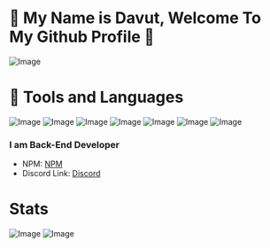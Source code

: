 # 👋 My Name is Davut, Welcome To My Github Profile 👋

![Image](https://api.visitorbadge.io/api/visitors?path=github.com%2Fdavutozgursukuti4531&countColor=%23263759)

# 🧰 Tools and Languages
![Image](https://img.shields.io/badge/Node.js-43853D?style=for-the-badge&logo=node.js&logoColor=white) ![Image](https://img.shields.io/badge/JavaScript-F7DF1E?style=for-the-badge&logo=javascript&logoColor=black) ![Image](https://img.shields.io/badge/visual%20studio%20code-blue?style=for-the-badge&logo=visual-studio-code&logoColor=white) ![Image](https://img.shields.io/badge/GitHub-100000?style=for-the-badge&logo=github&logoColor=white) ![Image](https://img.shields.io/badge/NODE%20PACKAGE%20MANAGER-darkred?style=for-the-badge&logo=npm&logoColor=red) ![Image](https://img.shields.io/badge/Yarn%20PKG-blue?style=for-the-badge&logo=yarn&logoColor=6495ED) ![Image](https://img.shields.io/badge/TypeScript-009DFF?style=for-the-badge&logo=typescript&logoColor=white)


### I am Back-End Developer

- NPM: <a href="https://www.npmjs.com/~rexardev">NPM</a>
- Discord Link: <a href="https://discord.com/users/586995957695119477">Discord</a>

# Stats
![Image](https://github-readme-stats.vercel.app/api?username=davutozgursukuti4531&theme=blue-green)  ![Image](https://github-readme-stats.vercel.app/api/top-langs/?username=davutozgursukuti4531&theme=blue-green)
